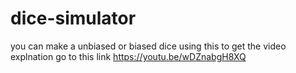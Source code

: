 # dice-simulator
you can make a unbiased or biased dice using this
to get the video explnation go to this link              https://youtu.be/wDZnabgH8XQ
